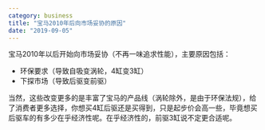 ```yaml
---
category: business
title: "宝马2010年后向市场妥协的原因"
date: "2019-09-05"
---
```


宝马2010年以后开始向市场妥协（不再一味追求性能），主要原因包括：

- 环保要求（导致自吸变涡轮，4缸变3缸）
- 下探市场（导致后驱变前驱）

当然，这些改变更多的是丰富了宝马的产品线（涡轮除外，是由于环保法规），给了消费者更多选择，你想买4缸后驱还是买得到，只是起步价会高一些，毕竟想买后驱车的有多少在乎经济性呢。在乎经济性的，前驱3缸说不定更合适呢。
